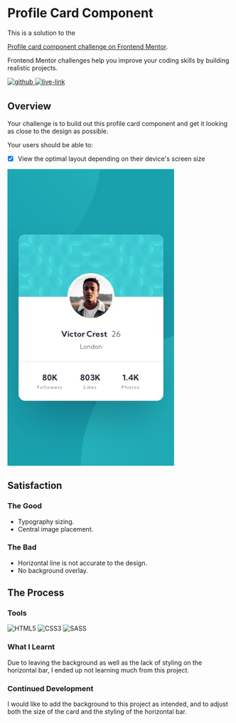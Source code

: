 <!-- USE THIS TEMPLATE FOR FUTURE FRONTEND MENTOR PROJECTS, CLEAN CONSISTENT README'S FOR ALL PROJECTS - PAST SELF. -->

<!-- REPLACE HREFS & PROJECT NAMES -->
<h1>Profile Card Component</h1>
<p>
  This is a solution to the 
  
  [Profile card component challenge on Frontend Mentor](https://www.frontendmentor.io/challenges/profile-card-component-cfArpWshJ).
  
  Frontend Mentor challenges help you improve your coding skills by building realistic projects. 
</p>

<!-- REPLACE HREFS -->
<a href="https://www.frontendmentor.io/solutions/profile-card-component-with-sass-N2Z8uGPAm" target="_blank">
  <img src=https://img.shields.io/badge/solution-3e54a3?&style=for-the-badge&logo=frontendmentor&logoColor=white alt=github style="margin-bottom: 5px;" />
</a>
<a href="https://sleepy-boyd-c2b239.netlify.app/" target="_blank">
  <img src=https://img.shields.io/badge/live%20demo-lightgreen?&style=for-the-badge&logo=html5&logoColor=333 alt=live-link style="margin-bottom: 5px;" />
</a>

<!-- REPLACE TASKS -->
<h2>Overview</h2>
Your challenge is to build out this profile card component and get it looking as close to the design as possible.

Your users should be able to:
- [x] View the optimal layout depending on their device's screen size

<!-- IMAGE MAY NEED REPLACING -->
![](./design/mobile-design.jpg)

<!-- REPLACE LIST ITEMS -->
<h2>Satisfaction</h2>
<h3>The Good</h3>
  <ul>
    <li>Typography sizing.</li>
    <li>Central image placement.</li>
  </ul>
<h3>The Bad</h3>
  <ul>
    <li>Horizontal line is not accurate to the design.</li>
    <li>No background overlay.</li>
  </ul>

<!-- UPDATE ENTIRE SECTION -->
<h2>The Process</h2>
<h3>Tools</h3>
<p>
  <img alt="HTML5" src="https://img.shields.io/badge/-HTML5-red?style=flat-square&logo=html5&logoColor=white" />
  <img alt="CSS3" src="https://img.shields.io/badge/-CSS3-blue?style=flat-square&logo=css3&logoColor=white" />
  
  <img alt="SASS" src="https://img.shields.io/badge/-SASS-bf4080?style=flat-square&logo=sass&logoColor=white" />
</p>
<h3>What I Learnt</h3>
  <p>
    Due to leaving the background as well as the lack of styling on the horizontal bar, I ended up not learning much from this project.
  </p>
<h3>Continued Development</h3>
  <p>
    I would like to add the background to this project as intended, and to adjust both the size of the card and the styling of the horizontal bar.
  </p>
  
<!--  Thank you for taking the time to review my projects!  -->
